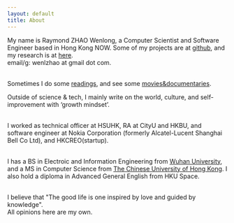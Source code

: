 ```yaml
---
layout: default
title: About
---
```

My name is Raymond ZHAO Wenlong, a Computer Scientist and Software Engineer based in Hong Kong NOW. 
Some of my projects are at [github](https://github.com/muyun), and my research is at [here](http://muyun.github.io/research/).  
email/g: wenlzhao at gmail dot com.  
<br>


Sometimes I do some [readings](https://www.goodreads.com/review/list/8677506?shelf=%23ALL%23), and see some [movies&documentaries](https://movie.douban.com/people/aiding2001/collect).  

Outside of science & tech, I mainly write on the world, culture, and self-improvement with ‘growth mindset’.  
<br> 

I worked as technical officer at HSUHK, RA at CityU and HKBU, and software engineer at Nokia Corporation (formerly Alcatel-Lucent Shanghai Bell Co Ltd), and HKCREO(startup).    
<br> 

I has a BS in Electroic and Information Engineering from [Wuhan University](https://www.sciencemag.org/collections/celebrating-125-years-academic-excellence-wuhan-university-1893-2018?fbclid=IwAR0RzFSkpxaI8wk61JDnE7p6SWr7SlKXLyoFHkrg4-iqKGiRyE2gZfaGl8s), and a MS in Computer Science from [The Chinese University of Hong Kong](http://www.cuhk.edu.hk/english/index.html). I also hold a diploma in Advanced General English from HKU Space.   
<br>  
 
      
I believe that "The good life is one inspired by love and guided by knowledge".   
All opinions here are my own.    
<br> 








